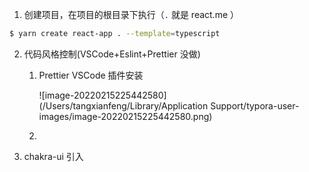 
1) 创建项目，在项目的根目录下执行（`.` 就是 react.me ）
```sh
$ yarn create react-app . --template=typescript
```

2. 代码风格控制(VSCode+Eslint+Prettier 没做)

   1. Prettier VSCode 插件安装

      ![image-20220215225442580](/Users/tangxianfeng/Library/Application Support/typora-user-images/image-20220215225442580.png)

   2. 

3. chakra-ui 引入 
